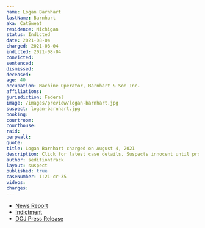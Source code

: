 ```yaml
---
name: Logan Barnhart
lastName: Barnhart
aka: CatSweat
residence: Michigan
status: Indicted
date: 2021-08-04
charged: 2021-08-04
indicted: 2021-08-04
convicted:
sentenced:
dismissed:
deceased:
age: 40
occupation: Machine Operator, Barnhart & Son Inc.
affiliations:
jurisdiction: Federal
image: /images/preview/logan-barnhart.jpg
suspect: logan-barnhart.jpg
booking:
courtroom:
courthouse:
raid:
perpwalk:
quote:
title: Logan Barnhart charged on August 4, 2021
description: Click for latest case details. Suspects innocent until proven guilty.
author: seditiontrack
layout: suspect
published: true
caseNumber: 1:21-cr-35
videos:
charges:
---
```


- [News Report](https://www.huffpost.com/entry/logan-barnhart-trump-capitol-attack-fbi-arrest_n_6086e1b3e4b02e74d21d4a28?ztc)
- [Indictment](https://www.justice.gov/usao-dc/case-multi-defendant/file/1425176/download)
- [DOJ Press Release](https://www.justice.gov/usao-dc/pr/michigan-and-tennessee-men-arrested-assault-law-enforcement-during-jan-6-capitol-breach)
